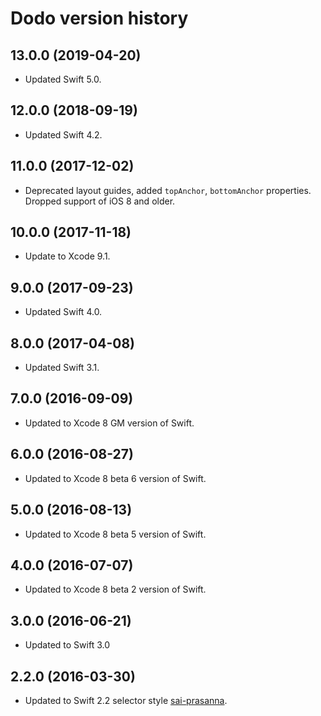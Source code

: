 # Dodo version history

## 13.0.0 (2019-04-20)

* Updated Swift 5.0.


## 12.0.0 (2018-09-19)

* Updated Swift 4.2.


## 11.0.0 (2017-12-02)

* Deprecated layout guides, added `topAnchor`, `bottomAnchor` properties. Dropped support of iOS 8 and older.


## 10.0.0 (2017-11-18)

* Update to Xcode 9.1.

## 9.0.0 (2017-09-23)

* Updated Swift 4.0.

## 8.0.0 (2017-04-08)

* Updated Swift 3.1.

## 7.0.0 (2016-09-09)

* Updated to Xcode 8 GM version of Swift.


## 6.0.0 (2016-08-27)

* Updated to Xcode 8 beta 6 version of Swift.


## 5.0.0 (2016-08-13)

* Updated to Xcode 8 beta 5 version of Swift.


## 4.0.0 (2016-07-07)

* Updated to Xcode 8 beta 2 version of Swift.


## 3.0.0 (2016-06-21)

* Updated to Swift 3.0


## 2.2.0 (2016-03-30)

* Updated to Swift 2.2 selector style [sai-prasanna](https://github.com/sai-prasanna).